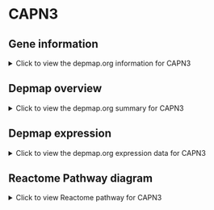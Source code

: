 <h1>CAPN3</h1>

<h2>Gene information</h2>
<details>
  <summary>Click to view the depmap.org information for CAPN3</summary>
  <iframe src="https://depmap.org/portal/gene/CAPN3?tab=about" style="border:none;width:100%;height:800px"></iframe>
</details>

<h2>Depmap overview</h2>
<details>
  <summary>Click to view the depmap.org summary for CAPN3</summary>
  <iframe src="https://depmap.org/portal/gene/CAPN3?tab=overview" style="border:none;width:100%;height:800px"></iframe>
</details>

<h2>Depmap expression</h2>
<details>
  <summary>Click to view the depmap.org expression data for CAPN3</summary>
  <iframe src="https://depmap.org/portal/gene/CAPN3?tab=characterization" style="border:none;width:100%;height:800px"></iframe>
</details>



<h2>Reactome Pathway diagram</h2>
<details>
  <summary>Click to view Reactome pathway for CAPN3</summary>
  <p>Degradation of the extracellular matrix</p>
  <iframe src="https://reactome.org/PathwayBrowser/#/R-HSA-1474228" style="border:none;width:100%;height:800px"></iframe>
</details>




